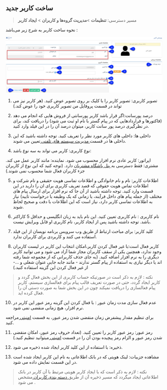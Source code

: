 ﻿## ساخت کاربر جدید 

>  مسیر دسترسی:  **تنظیمات** >**مدیریت گروه‌ها و کاربران** > **ایجاد کاربر** 

نحوه ساخت کاربر به شرح زیر می‌باشد :

![](https://github.com/1stco/PayamGostarDocs/blob/master/help2.5.4/Settings/Manage-groups-and-users/users/Build-a-new-user/Newuser1.jpg)

1. تصویر کاربری: تصویر کاربر را با کلیک بر روی تصویر عوض کنید. (هر کاربر نیز می تواند در قسمت پروفایل من تصویر کاربری خود را عوض کند.)

2. درصد پورسانت:اگر قرار باشد کاربر پورسانتی از فروش هایی که انجام می دهد (فاکتورها و قراردادهایی که در پیام گستر با نام او ثبت می شود) را دریافت کند، برای در نظرگیری درصد پور سانت کاربر، میتوان درصد آن را در این فیلد وارد کنید.

3. داخلی ها: داخلی های کاربر مورد نظر را تعریف کنید. توجه داشته باشید که این داخلی ها در قسمت[ مدیریت سیستم های تلفنی ](https://github.com/1stco/PayamGostarDocs/blob/master/help%202.5.4/Basic-Information/Telephone-systems/telephone-systems-Management/telephone-systems-Management.md)تعیین می شوند.

4. نوع کاربری: کاربر می تواند به سه نوع باشد:

اپراتور: کاربر عادی نرم افزار محسوب می شود.
نماینده: مانند کاربر عمل می کند.
مشتری: فقط دسترسی به[ پنل باشگاه مشتریان](https://github.com/1stco/PayamGostarDocs/blob/master/help%202.5.4/Supplementary-modules/customer-club/customer-club.md) دارد. (توجه کنید که این نوع از کاربران جزء کاربران فعال شما محسوب نمی شوند.)

5. اطلاعات کاربر: نام و نام خانوادگی و اطلاعات تماسی هویت حقیقی و نام شرکت و اطلاعات تماس هویت حقوقی  که قصد تعریف کاربری برای ان را دارید در این قسمت وارد کنید. توجه داشته باشید از آن جا که نرم افزار برای ارسال پیام های مختلف (از جمله پیام های داخل فرآیند، یا زمانی که یک وظیفه یا درخواست تایید) نیاز به اطلاعات تماسی کاربر دارد، نیاز است که این اطلاعات با دقت و صحیح لحاظ شوند.

6. نام کاربری : نام کاربری تعیین کنید. این نام باید به زبان انگلیسی و حداقل 5 کاراکتر باشد. توجه داشته باشید پس از ایجاد کاربر، نام کاربری او قابل ویرایش نیست.

7. کلید کاربر: برای مباحث ارتباط از طریق وب سرویس برنامه نویسان از این فیلد استفاده می کنند و کاربردی برای کاربران ندارد.

8. کاربر فعال است:با غیر فعال کردن کاربر،امکان انتخاب این کاربر در لیست کاربران وجود ندارد، همچنین یکی از سقف کاربران مجاز شما آزاد می شود و می توانید کاربر دیگری را به نرم افزار اضافه کنید. (به جای حذف کاربرانی که از مجموعه شما رفته اند یا دیگر نیازی به استفاده از پیام گستر ندارند - مانند جابه جایی عنوان شغلی و ...- از غیر فعال کردن این گزینه استفاده کنید.)


> نکته : لازم به ذکر است در صورتیکه حساب کاربری از این بخش فعال گردد و کاربر ایجاد گردد، حتی در صورت تعریف قالب پیام برای فعالسازی سیستم، کاربر پیام فعالسازی را دریافت نمیکند چون در این بخش شما به صورت دستی آن را فعال کرده اید.

10. عدم فعال سازی مدت زمان عبور : با فعال کردن این گزینه رمز عبور این کاربر در نرم افزار، هیچ زمانی منقضی نمی شود.

برای تنظیم مقدار پیشفرض زمان  منقضی شدن رمز عبور، به قسمت [امنیتی ](https://github.com/1stco/PayamGostarDocs/blob/master/help%202.5.4/Settings/General-settings/security/security.md)مراجعه کنید.


11. رمز عبور: رمز عبور کاربر را تعیین کنید. (تعداد حروف رمز عبور، امکان منقضی شدن رمز عبور و الزام رمز پیچیده بودن آن را در قسمت [امنیتی ](https://github.com/1stco/PayamGostarDocs/blob/master/help%202.5.4/Settings/General-settings/security/security.md)میتوانید تنظیم کنید.)

12. ذخیره: با استفاده از این کلید کاربر ایجاد شده ذخیره می شود.

13. مشاهده جزییات: لینک هویتی که در بانک اطلاعاتی به نام این کاربر ایجاد شده است در این قسمت نمایش داده می شود.

> نکته : لازم به ذکر است که با ایجاد کاربر هویتی مرتبط با آن کاربر در بانک اطلاعاتی ایجاد میگردد که مسیر ذخیره آن از طریق[ دسته بندی کاربران ](https://github.com/1stco/PayamGostarDocs/blob/master/help%202.5.4/Settings/General-settings/User-category/User-category.md)مشخص می شود .  

